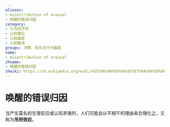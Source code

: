 ```yaml
---
aliases:
- misattribution of arousal
- 唤醒的错误归因
category:
- 行为经济学
- 认知偏见
- 认知偏差
- 认知偏误
groups: 决策、信念与行为偏差
name:
- misattribution of arousal
zhname:
- 唤醒的错误归因
zhwiki: https://zh.wikipedia.org/wiki/%E5%96%9A%E9%86%92%E7%9A%84%E9%8C%AF%E8%AA%A4%E6%AD%B8%E5%9B%A0
---
```


# 唤醒的错误归因

当产生莫名的生理反应或认知矛盾时，人们可能会以不相干的理由来合理化之。又称为**吊桥效应**。
